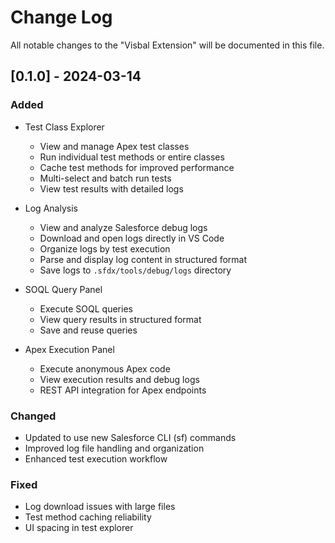 # Change Log

All notable changes to the "Visbal Extension" will be documented in this file.

## [0.1.0] - 2024-03-14

### Added
- Test Class Explorer
  - View and manage Apex test classes
  - Run individual test methods or entire classes
  - Cache test methods for improved performance
  - Multi-select and batch run tests
  - View test results with detailed logs

- Log Analysis
  - View and analyze Salesforce debug logs
  - Download and open logs directly in VS Code
  - Organize logs by test execution
  - Parse and display log content in structured format
  - Save logs to `.sfdx/tools/debug/logs` directory

- SOQL Query Panel
  - Execute SOQL queries
  - View query results in structured format
  - Save and reuse queries

- Apex Execution Panel
  - Execute anonymous Apex code
  - View execution results and debug logs
  - REST API integration for Apex endpoints

### Changed
- Updated to use new Salesforce CLI (sf) commands
- Improved log file handling and organization
- Enhanced test execution workflow

### Fixed
- Log download issues with large files
- Test method caching reliability
- UI spacing in test explorer 